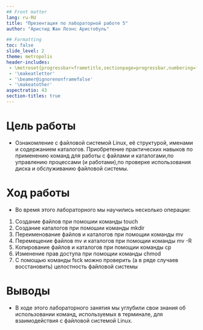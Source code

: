 ```yaml
---
## Front matter
lang: ru-RU
title: "Презентация по лабораторной работе 5"
author: "Аристид Жан Лоэнс Аристобуль"

## Formatting
toc: false
slide_level: 2
theme: metropolis
header-includes: 
 - \metroset{progressbar=frametitle,sectionpage=progressbar,numbering=fraction}
 - '\makeatletter'
 - '\beamer@ignorenonframefalse'
 - '\makeatother'
aspectratio: 43
section-titles: true
---
```


# Цель работы

- Ознакомление с файловой системой Linux, её структурой, именами и содержанием каталогов. Приобретение практических навыков по применению команд для работы с файлами и каталогами,по управлению процессами (и работами),по проверке использования диска и обслуживанию файловой системы.

# Ход работы
- Во время этого лабораторного мы научились несколько операции:
1. Cоздание файлов при помошии команды touch
1. Cоздание каталогов при помошии команды mkdir
1. Переименование файлов и каталогов при помощии команды mv
1. Перемещение файлов mv и каталогов при помощии команды mv -R
1. Копирование файлов и каталогов при помощии команды cp 
1. Изменение прав доступа при помощии команды chmod 
1. С помощью команды fsck можно проверить (а в ряде случаев восстановить) целостность файловой системы

# Выводы

- В ходе этого лабораторного занятия мы углубили свои знания об использовании команд, используемых в терминале, для взаимодействия с файловой системой Linux.